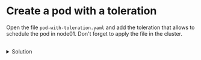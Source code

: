 # Create a pod with a toleration
Open the file `pod-with-toleration.yaml` and add the toleration that allows to schedule the pod in node01. Don't forget to apply the file in the cluster. 

<br>
<details><summary>Solution</summary>
<br>

The final `pod-with-toleration.yaml` file should look like this:

```
apiVersion: v1
kind: Pod
metadata:
  name: pod-with-toleration
spec:
  containers:
  - name: nginx
    image: nginx
  tolerations:
  - key: "dedicated"
    operator: "Equal"
    value: "cloudstation"
    effect: "NoSchedule"


```

</details>

